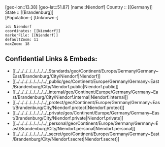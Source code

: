 ﻿---
location: [51.87,13.38] 
mapzoom: [7,12] 
mapmarker: city 
type: City
tags:
- geo/City


SpocWebEntityId: 32912
isDeleted: false
confidential: public

---
[geo-lon::13.38] 
[geo-lat::51.87] 
[name::Niendorf] 
Country :: [[Germany]]  
State :: [[Brandenburg]]  
[Population::] 
[Unknown::] 


```leaflet
id: Niendorf
coordinates: [[Niendorf]] 
markerFile: [[Niendorf]] 
defaultZoom: 11 
maxZoom: 18
```


## Confidential Links & Embeds: 
- [[../../../../../../../../_Standards/geo/Continent/Europe/Germany/Germany~East/Brandenburg/City/Niendorf|Niendorf]] 
- [[../../../../../../../../_public/geo/Continent/Europe/Germany/Germany~East/Brandenburg/City/Niendorf.public|Niendorf.public]] 
- [[../../../../../../../../_internal/geo/Continent/Europe/Germany/Germany~East/Brandenburg/City/Niendorf.internal|Niendorf.internal]] 
- [[../../../../../../../../_protect/geo/Continent/Europe/Germany/Germany~East/Brandenburg/City/Niendorf.protect|Niendorf.protect]] 
- [[../../../../../../../../_private/geo/Continent/Europe/Germany/Germany~East/Brandenburg/City/Niendorf.private|Niendorf.private]] 
- [[../../../../../../../../_personal/geo/Continent/Europe/Germany/Germany~East/Brandenburg/City/Niendorf.personal|Niendorf.personal]] 
- [[../../../../../../../../_secret/geo/Continent/Europe/Germany/Germany~East/Brandenburg/City/Niendorf.secret|Niendorf.secret]] 
